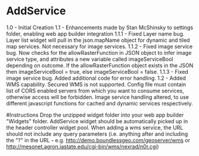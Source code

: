 # AddService
1.0 - Initial Creation
1.1 - Enhancements made by Stan McShinsky to settings folder, enabling web app builder integration 
1.1.1 - Fixed Layer name bug. Layer list widget will pull in the json.mapName object for dynamic and tiled map services. Not necessary for image services.
1.1.2 - Fixed image service bug. Now checks for the allowRasterFunction in JSON object to infer image service type, and attributes a new variable called imageServiceBool depending on outcome. If the allowRasterFunction object exists in the JSON then imageServiceBool = true, else imageServiceBool = false.
1.1.3 - Fixed image service bug. Added additional code for error handling. 
1.2 - Added WMS capability. Secured WMS is not supported. Config file must contain list of CORS enabled servers from which you want to consume services, otherwise access will be forbidden.  Image service handling altered, to use different javascript functions for cached and dynamic services respectively.  

#Instructions
Drop the unzipped widget folder into your web app builder "Widgets" folder.
AddService widget should be automatically picked up in the header controller widget pool. 
When adding a wms service, the URL should not include any query parameters (i.e. anything after and including the "?" in the URL - e.g. http://demo.boundlessgeo.com/geoserver/wms or http://mesonet.agron.iastate.edu/cgi-bin/wms/nexrad/n0r.cgi)  
